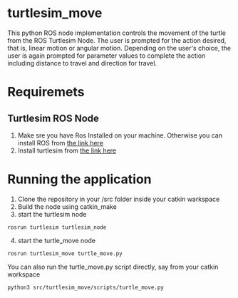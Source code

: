 # turtlesim_move
This python ROS node implementation controls the movement of the turtle from the ROS Turtlesim Node. The user is prompted for the action desired, that is, linear motion or angular motion. Depending on the user's choice, the user is again prompted for parameter values to complete the action including distance to travel and direction for travel.

# Requiremets
## Turtlesim ROS Node
1. Make sre you have Ros Installed on your machine. Otherwise you can install ROS from [the link here](http://wiki.ros.org/noetic/Installation/Ubuntu)
2. Install turtlesim from [the link here](http://wiki.ros.org/turtlesim)

# Running the application
1. Clone the repository in your /src folder inside your catkin warkspace
2. Build the node using catkin_make
3. start the turtlesim node
```
rosrun turtlesim turtlesim_node
```
4. start the turtle_move node
```
rosrun turtlesim_move turtle_move.py
```

You can also run the turtle_move.py script directly, say from your catkin workspace
```
python3 src/turtlesim_move/scripts/turtle_move.py
```